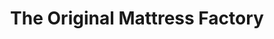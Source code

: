 ---
title: "The Original Mattress Factory"
url: /garner/the-original-mattress-factory/
shop: bed
---